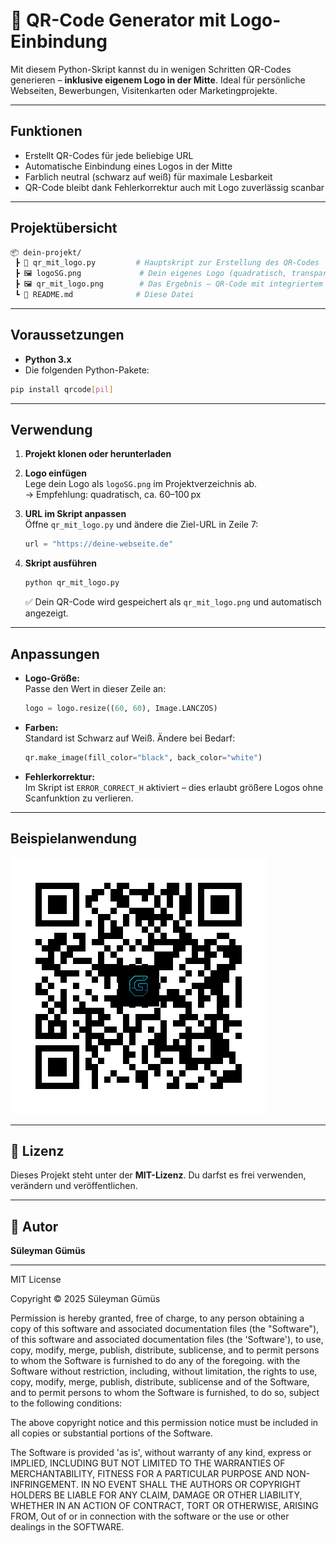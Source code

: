 
# 🔳 QR-Code Generator mit Logo-Einbindung

Mit diesem Python-Skript kannst du in wenigen Schritten QR-Codes generieren – **inklusive eigenem Logo in der Mitte**. Ideal für persönliche Webseiten, Bewerbungen, Visitenkarten oder Marketingprojekte.

---

## Funktionen

- Erstellt QR-Codes für jede beliebige URL
- Automatische Einbindung eines Logos in der Mitte
- Farblich neutral (schwarz auf weiß) für maximale Lesbarkeit
- QR-Code bleibt dank Fehlerkorrektur auch mit Logo zuverlässig scanbar

---

## Projektübersicht

```bash
📦 dein-projekt/
 ┣ 📄 qr_mit_logo.py         # Hauptskript zur Erstellung des QR-Codes
 ┣ 🖼️ logoSG.png             # Dein eigenes Logo (quadratisch, transparent oder ohne)
 ┣ 🖼️ qr_mit_logo.png        # Das Ergebnis – QR-Code mit integriertem Logo
 ┗ 📄 README.md              # Diese Datei
```

---

## Voraussetzungen

- **Python 3.x**
- Die folgenden Python-Pakete:

```bash
pip install qrcode[pil]
```

---

## Verwendung

1. **Projekt klonen oder herunterladen**

2. **Logo einfügen**  
   Lege dein Logo als `logoSG.png` im Projektverzeichnis ab.  
   → Empfehlung: quadratisch, ca. 60–100 px

3. **URL im Skript anpassen**  
   Öffne `qr_mit_logo.py` und ändere die Ziel-URL in Zeile 7:

   ```python
   url = "https://deine-webseite.de"
   ```

4. **Skript ausführen**

   ```bash
   python qr_mit_logo.py
   ```

   ✅ Dein QR-Code wird gespeichert als `qr_mit_logo.png` und automatisch angezeigt.

---

## Anpassungen

- **Logo-Größe:**  
  Passe den Wert in dieser Zeile an:

  ```python
  logo = logo.resize((60, 60), Image.LANCZOS)
  ```

- **Farben:**  
  Standard ist Schwarz auf Weiß. Ändere bei Bedarf:

  ```python
  qr.make_image(fill_color="black", back_color="white")
  ```

- **Fehlerkorrektur:**  
  Im Skript ist `ERROR_CORRECT_H` aktiviert – dies erlaubt größere Logos ohne Scanfunktion zu verlieren.

---

## Beispielanwendung

![qr_code_preview](qr_mit_logo.png)

---

## 📄 Lizenz

Dieses Projekt steht unter der **MIT-Lizenz**. Du darfst es frei verwenden, verändern und veröffentlichen.

---

## 👤 Autor

**Süleyman Gümüs**  

---

MIT License

Copyright © 2025 Süleyman Gümüs

Permission is hereby granted, free of charge, to any person obtaining a copy of this software and associated documentation files (the "Software"),
of this software and associated documentation files (the 'Software'), to use, copy, modify, merge, publish, distribute, sublicense, and to permit persons to whom the Software is furnished to do any of the foregoing.
with the Software without restriction, including, without limitation, the rights
to use, copy, modify, merge, publish, distribute, sublicense and of the Software, and to permit persons to whom the Software is
furnished, to do so, subject to the following conditions:

The above copyright notice and this permission notice must be included in all
copies or substantial portions of the Software.

The Software is provided 'as is', without warranty of any kind, express or
IMPLIED, INCLUDING BUT NOT LIMITED TO THE WARRANTIES OF MERCHANTABILITY,
FITNESS FOR A PARTICULAR PURPOSE AND NON-INFRINGEMENT. IN NO EVENT SHALL THE
AUTHORS OR COPYRIGHT HOLDERS BE LIABLE FOR ANY CLAIM, DAMAGE OR OTHER
LIABILITY, WHETHER IN AN ACTION OF CONTRACT, TORT OR OTHERWISE, ARISING FROM,
Out of or in connection with the software or the use or other dealings in the
SOFTWARE.
